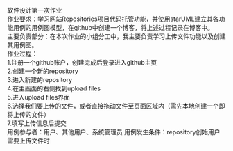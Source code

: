 软件设计第一次作业                                                                                                                             
作业要求：学习网站Repositories项目代码托管功能，并使用starUML建立其各功能用例的用例图模型，在github中创建一个博客，将上述过程记录在博客中。             
主要负责部分：在本次作业的小组分工中，我主要负责学习上传文件功能以及创建其用例图。                                                                   
作业过程：                                                                                                                                   
1.注册一个github账户，创建完成后登录进入github主页                                                                                             
2.创建一个新的repository                                                                                                                     
3.进入新建的repository                                                                                                                       
4.在主画面的右侧找到upload files                                                                                                               
5.进入upload files界面                                                                                                                       
6.选择我们要上传的文件，或者直接拖动文件至页面区域内（需先本地创建一个即将上传的文件）                                                               
7.填写上传信息后提交                                                                                                                           
用例参与者：用户、其他用户、系统管理员
用例发生条件：repository创始用户需要上传文件时

